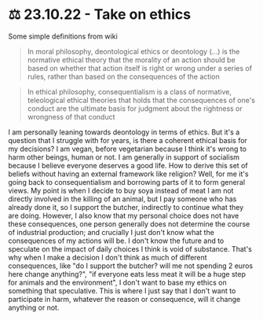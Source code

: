 # ⚖️ 23.10.22 - Take on ethics

Some simple definitions from wiki

> In moral philosophy, deontological ethics or deontology (...) is the normative ethical theory that the morality of an action should be based on whether that action itself is right or wrong under a series of rules, rather than based on the consequences of the action

> In ethical philosophy, consequentialism is a class of normative, teleological ethical theories that holds that the consequences of one's conduct are the ultimate basis for judgment about the rightness or wrongness of that conduct

I am personally leaning towards deontology in terms of ethics. But it's a question that I struggle with for years, is there a coherent ethical basis for my decisions? I am vegan, before vegetarian because I think it's wrong to harm other beings, human or not. I am generally in support of socialism because I believe everyone deserves a good life. How to derive this set of beliefs without having an external framework like religion? Well, for me it's going back to consequentialism and borrowing parts of it to form general views. My point is when I decide to buy soya instead of meat I am not directly involved in the killing of an animal, but I pay someone who has already done it, so I support the butcher, indirectly to continue what they are doing. However, I also know that my personal choice does not have these consequences, one person generally does not determine the course of industrial production; and crucially I just don't know what the consequences of my actions will be. I don't know the future and to speculate on the impact of daily choices I think is void of substance. That's why when I make a decision I don't think as much of different consequences, like "do I support the butcher? will me not spending 2 euros here change anything?", "if everyone eats less meat it will be a huge step for animals and the environment", I don't want to base my ethics on something that speculative. This is where I just say that I don't want to participate in harm, whatever the reason or consequence, will it change anything or not.
